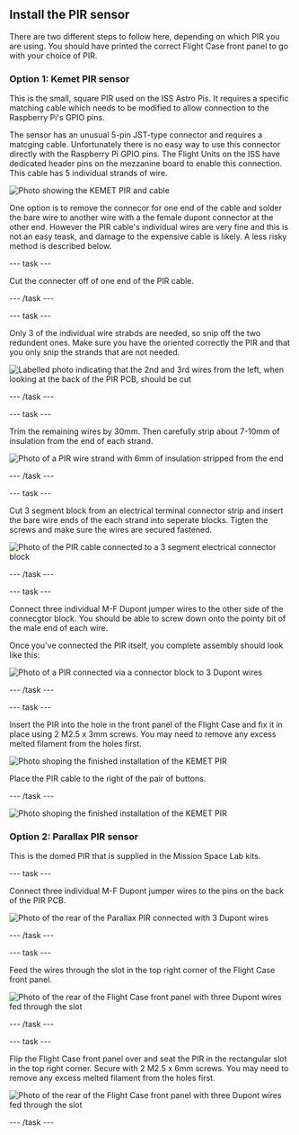 ## Install the PIR sensor

There are two different steps to follow here, depending on which PIR you are using. You should have printed the correct Flight Case front panel to go with your choice of PIR.

### Option 1: Kemet PIR sensor

This is the small, square PIR used on the ISS Astro Pis. It requires a specific matching cable which needs to be modified to allow connection to the Raspberry Pi's GPIO pins. 

The sensor has an unusual 5-pin JST-type connector and requires a matcging cable. Unfortunately there is no easy way to use this connector directly with the Raspberry Pi GPIO pins. The Flight Units on the ISS have dedicated header pins on the mezzanine board to enable this connection. This cable has 5 individual strands of wire. 

![Photo showing the KEMET PIR and cable](images/PIR_cable.jpg)


One option is to remove the connecor for one end of the cable and solder the bare wire to another wire with a the female dupont connector at the other end. However the PIR cable's individual wires are very fine and this is not an easy teask, and damage to the expensive cable is likely. A less risky method is described below.

--- task ---

Cut the connecter off of one end of the PIR cable.

--- /task ---

--- task ---

Only 3 of the individual wire strabds are needed, so snip off the two redundent ones. Make sure you have the oriented correctly the PIR and that you only snip the strands that are not needed. 

![Labelled photo indicating that the 2nd and 3rd wires from the left, when looking at the back of the PIR PCB, should be cut](images/PIR_wires_snip_labels.jpg)

--- /task ---

--- task ---

Trim the remaining wires by 30mm. Then carefully strip about 7-10mm of insulation from the end of each strand. 

![Photo of a PIR wire strand with 6mm of insulation stripped from the end](images/PIR_wire_strip.jpg)

--- /task ---

--- task ---

Cut 3 segment block from an electrical terminal connector strip and insert the bare wire ends of the each strand into seperate blocks. Tigten the screws and make sure the wires are secured fastened. 

![Photo of the PIR cable connected to a 3 segment electrical connector block](images/IPIR_choc.jpg)

--- /task ---

--- task ---

Connect three individual M-F Dupont jumper wires to the other side of the connecgtor block. You should be able to screw down onto the pointy bit of the male end of each wire.

Once you've connected the PIR itself, you complete assembly should look like this:

![Photo of a PIR connected via a connector block to 3 Dupont wires](images/PIR_wires_complete.jpg)

--- /task ---

--- task ---

Insert the PIR into the hole in the front panel of the Flight Case and fix it in place using 2 M2.5 x 3mm screws. You may need to remove any excess melted filament from the holes first.  

![Photo shoping the finished installation of the KEMET PIR ](images/PIR_K_screws.jpg)

Place the PIR cable to the right of the pair of buttons. 

--- /task ---

![Photo shoping the finished installation of the KEMET PIR ](images/PIR_K_done.jpg)




### Option 2: Parallax PIR sensor

This is the domed PIR that is supplied in the Mission Space Lab kits.

--- task ---

Connect three individual M-F Dupont jumper wires to the pins on the back of the PIR PCB. 

![Photo of the rear of the Parallax PIR connected with 3 Dupont wires](images/parallax.jpg)

--- /task ---

--- task ---

Feed the wires through the slot in the top right corner of the Flight Case front panel. 

![Photo of the rear of the Flight Case front panel with three Dupont wires fed through the slot](images/PIR_p_wires.jpg)

--- /task ---

--- task ---

Flip the Flight Case front panel over and seat the PIR in the rectangular slot in the top right corner.  Secure with 2 M2.5 x 6mm screws. You may need to remove any excess melted filament from the holes first.  

![Photo of the rear of the Flight Case front panel with three Dupont wires fed through the slot](images/PIR_K_screws.jpg)

--- /task ---